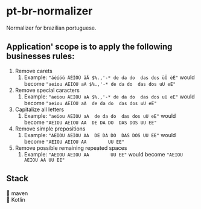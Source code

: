 # pt-br-normalizer
Normalizer for brazilian portuguese. 

## Application' scope is to apply the following businesses rules:
1. Remove carets
   1. Example: `"áéíóú ÁÉÍÓÚ ãÃ $%.,'-* de da do  das dos üÜ èÈ"` would become `"aeiou AEIOU aA $%.,'-* de da do  das dos uU eE"` 
2. Remove special caracters
   1. Example: `"aeiou AEIOU aA $%.,'-* de da do  das dos uU eE"` would become `"aeiou AEIOU aA  de da do  das dos uU eE"`
3. Capitalize all letters
   1. Example: `"aeiou AEIOU aA  de da do  das dos uU eE"` would become `"AEIOU AEIOU AA  DE DA DO  DAS DOS UU EE"`
4. Remove simple prepositions
   1. Example: `"AEIOU AEIOU AA  DE DA DO  DAS DOS UU EE"` would become `"AEIOU AEIOU AA        UU EE"`
5. Remove possible remaining repeated spaces
   1. Example: `"AEIOU AEIOU AA        UU EE"` would become `"AEIOU AEIOU AA UU EE"`

## Stack
:paperclip: maven \
:loudspeaker: Kotlin

